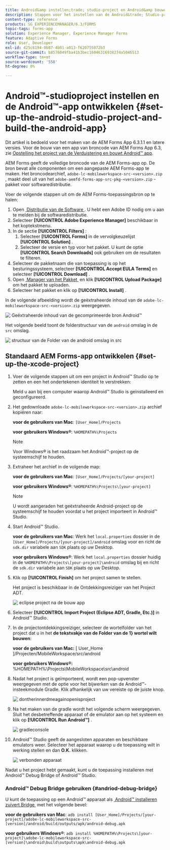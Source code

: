 ```yaml
---
title: Android&amp instellen;trade; studio-project en Android&amp bouwen;trade; app
description: Stappen voor het instellen van de Android&trade; Studio-project en het installatieprogramma voor de Adobe Experience Manager (AEM) Forms-app
content-type: reference
products: SG_EXPERIENCEMANAGER/6.3/FORMS
topic-tags: forms-app
solution: Experience Manager, Experience Manager Forms
feature: Adaptive Forms
role: User, Developer
exl-id: 425c6194-0b87-4b01-a013-f620755072b3
source-git-commit: b8576049fba41b3bec16046316938274a5046513
workflow-type: tm+mt
source-wordcount: '558'
ht-degree: 0%

---
```


# Android™-studioproject instellen en de Android™-app ontwikkelen {#set-up-the-android-studio-project-and-build-the-android-app}

Dit artikel is bedoeld voor het maken van de AEM Forms App 6.3.1.1 en latere versies. Voor de bouw van een app van broncode van AEM Forms App 6.3, zie [&#x200B; Opstelling het project van de Verduistering en bouwt Android™ app &#x200B;](/help/forms/using/setup-eclipse-project-build-installer.md).

AEM Forms geeft de volledige broncode van de AEM Forms-app op. De bron bevat alle componenten om een aangepaste AEM Forms-app te maken. Het broncodearchief, `adobe-lc-mobileworkspace-src-<version>.zip` , maakt deel uit van het `adobe-aemfd-forms-app-src-pkg-<version>.zip` -pakket voor softwaredistributie.

Voer de volgende stappen uit om de AEM Forms-toepassingsbron op te halen:

1. Open [&#x200B; Distributie van de Software &#x200B;](https://experience.adobe.com/downloads). U hebt een Adobe ID nodig om u aan te melden bij de softwaredistributie.
1. Selecteer **[!UICONTROL Adobe Experience Manager]** beschikbaar in het koptekstmenu.
1. In de sectie **[!UICONTROL Filters]** :
   1. Selecteer **[!UICONTROL Forms]** in de vervolgkeuzelijst **[!UICONTROL Solution]** .
   2. Selecteer de versie en typ voor het pakket. U kunt de optie **[!UICONTROL Search Downloads]** ook gebruiken om de resultaten te filteren.
1. Selecteer de pakketnaam die van toepassing is op het besturingssysteem, selecteer **[!UICONTROL Accept EULA Terms]** en selecteer **[!UICONTROL Download]** .
1. Open [&#x200B; Manager van het Pakket &#x200B;](/help/sites-administering/package-manager.md) en klik **[!UICONTROL Upload Package]** om het pakket te uploaden.
1. Selecteer het pakket en klik op **[!UICONTROL Install]** .

In de volgende afbeelding wordt de geëxtraheerde inhoud van de `adobe-lc-mobileworkspace-src-<version>.zip` weergegeven.

![&#x200B; Geëxtraheerde inhoud van de gecomprimeerde bron Android™ &#x200B;](assets/mws-content-1.png)

Het volgende beeld toont de folderstructuur van de `android` omslag in de `src` omslag.

![&#x200B; structuur van de Folder van de android omslag in src &#x200B;](assets/android-folder.png)

## Standaard AEM Forms-app ontwikkelen {#set-up-the-xcode-project}

1. Voer de volgende stappen uit om een project in Android™ Studio op te zetten en een het ondertekenen identiteit te verstrekken:

   Meld u aan bij een computer waarop Android™ Studio is geïnstalleerd en geconfigureerd.

1. Het gedownloade `adobe-lc-mobileworkspace-src-<version>.zip` archief kopiëren naar:

   **voor de gebruikers van Mac**: `[User_Home]/Projects`

   **voor gebruikers Windows®**: `%HOMEPATH%\Projects`

   >[!NOTE]
   >
   >Voor Windows® is het raadzaam het Android™-project op de systeemschijf te houden.

1. Extraheer het archief in de volgende map:

   **voor de gebruikers van Mac**: `[User_Home]/Projects/[your-project]`

   **voor gebruikers Windows®**: `%HOMEPATH%\Projects\[your-project]`

   >[!NOTE]
   >
   >U wordt aangeraden het geëxtraheerde Android-project op de systeemschijf te houden voordat u het project importeert in Android™ Studio.

1. Start Android™ Studio.

   **voor de gebruikers van Mac**: Werk het `local.properties` dossier in de `[User_Home]/Projects/[your-project]/android` omslag voor en richt de `sdk.dir` variabele aan `SDK` plaats op uw Desktop.

   **voor gebruikers Windows®**: Werk het `local.properties` dossier huidig in de `%HOMEPATH%\Projects\[your-project]\android` omslag bij en richt de `sdk.dir` variabele aan `SDK` plaats op uw Desktop.

1. Klik op **[!UICONTROL Finish]** om het project samen te stellen.

   Het project is beschikbaar in de Ontdekkingsreiziger van het Project ADT.

   ![&#x200B; eclipse project na de bouw app &#x200B;](assets/eclipsebuildmws.png)

1. Selecteer **[!UICONTROL Import Project (Eclipse ADT, Gradle, Etc.)]** in Android™ Studio.
1. In de projectontdekkingsreiziger, selecteer de wortelfolder van het project dat u in het **de tekstvakje van de Folder van de 1&rbrace; wortel wilt bouwen**:

   **voor de gebruikers van Mac:** [ User_Home ]/Projecten/MobileWorkspace/src/android

   **voor gebruikers Windows®:** %HOMEPATH%\Projects\MobileWorkspace\src\android

1. Nadat het project is geïmporteerd, wordt een pop-upvenster weergegeven met de optie voor het bijwerken van de Android™-insteekmodule Gradle. Klik afhankelijk van uw vereiste op de juiste knop.

   ![&#x200B; dontherinnerdmeagainopenisproject &#x200B;](assets/dontremindmeagainforthisproject.png)

1. Na het maken van de gradle wordt het volgende scherm weergegeven. Sluit het desbetreffende apparaat of de emulator aan op het systeem en klik op **[!UICONTROL Run Android™]** .

   ![&#x200B; gradleconsole &#x200B;](assets/gradleconsole.png)

1. Android™ Studio geeft de aangesloten apparaten en beschikbare emulators weer. Selecteer het apparaat waarop u de toepassing wilt in werking stellen en dan **O.K.** klikken.

   ![&#x200B; verbonden apparaat &#x200B;](assets/connecteddevice.png)

Nadat u het project hebt gemaakt, kunt u de toepassing installeren met Android™ Debug Bridge of Android™ Studio.

### Android™ Debug Bridge gebruiken {#andriod-debug-bridge}

U kunt de toepassing op een Android™ apparaat als [&#x200B; Android™ installeren zuivert Bridge &#x200B;](https://developer.android.com/tools/adb) met het volgende bevel:

**voor de gebruikers van Mac**: `adb install [User_Home]/Projects/[your-project]/adobe-lc-mobileworkspace-src-[version]/android/build/outputs/apk/android-debug.apk`

**voor gebruikers Windows®**: `adb install %HOMEPATH%\Projects\[your-project]\adobe-lc-mobileworkspace-src-[version]\android\build\outputs\apk\android-debug.apk`
